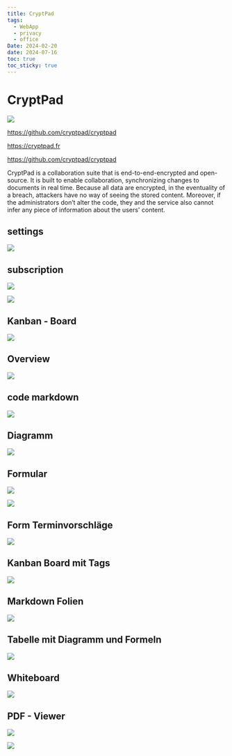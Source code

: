 ```yaml
---
title: CryptPad
tags:
  - WebApp
  - privacy
  - office
Date: 2024-02-20
date: 2024-07-16
toc: true
toc_sticky: true
---
```

#  CryptPad

![](../_asset/2024-02-20-CryptPad_image_1.png)

<https://github.com/cryptpad/cryptpad>

<https://cryptpad.fr>

https://github.com/cryptpad/cryptpad

CryptPad is a collaboration suite that is end-to-end-encrypted and open-source. It is built to enable collaboration, synchronizing changes to documents in real time. Because all data are encrypted, in the eventuality of a breach, attackers have no way of seeing the stored content. Moreover, if the administrators don’t alter the code, they and the service also cannot infer any piece of information about the users' content.

## settings

![](../_asset/2024-02-20-CryptPad_image_2.png)

## subscription 

![](../_asset/2024-02-20-CryptPad_image_3.png)


![](../_asset/2024-02-20-CryptPad_image_4.png)

## Kanban - Board 


 ![](../_asset/2024-02-20-CryptPad_image_5.png)
## Overview

![](../_asset/2024-02-20-CryptPad_image_6.png)

## code markdown

![](../_asset/2024-02-20-CryptPad_image_7.png)

## Diagramm

![](../_asset/2024-02-20-CryptPad_image_8.png)

## Formular 

![](../_asset/2024-02-20-CryptPad_image_9.png)

![](../_asset/2024-02-20-CryptPad_image_10.png)
## Form Terminvorschläge 

![](../_asset/2024-02-20-CryptPad_image_11.png)


## Kanban Board mit Tags 

![](../_asset/2024-02-20-CryptPad_image_12.png)


## Markdown Folien 

![](../_asset/2024-02-20-CryptPad_image_13.png)


## Tabelle mit Diagramm und Formeln

![](../_asset/2024-02-20-CryptPad_image_14.png)

## Whiteboard 

![](../_asset/2024-02-20-CryptPad_image_15.png)

## PDF  - Viewer 

![](../_asset/2024-02-20-CryptPad_image_16.png)



![](../_asset/2024-02-20-CryptPad_image_17.png)